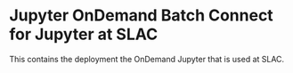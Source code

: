 # Jupyter OnDemand Batch Connect for Jupyter at SLAC

This contains the deployment the OnDemand Jupyter that is used at SLAC.
